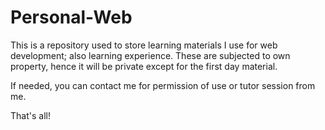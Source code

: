 # Personal-Web

This is a repository used to store learning materials I use for web development; also learning experience. These are subjected to own property, hence it will be private except for the first day material.

If needed, you can contact me for permission of use or tutor session from me.

That's all!
